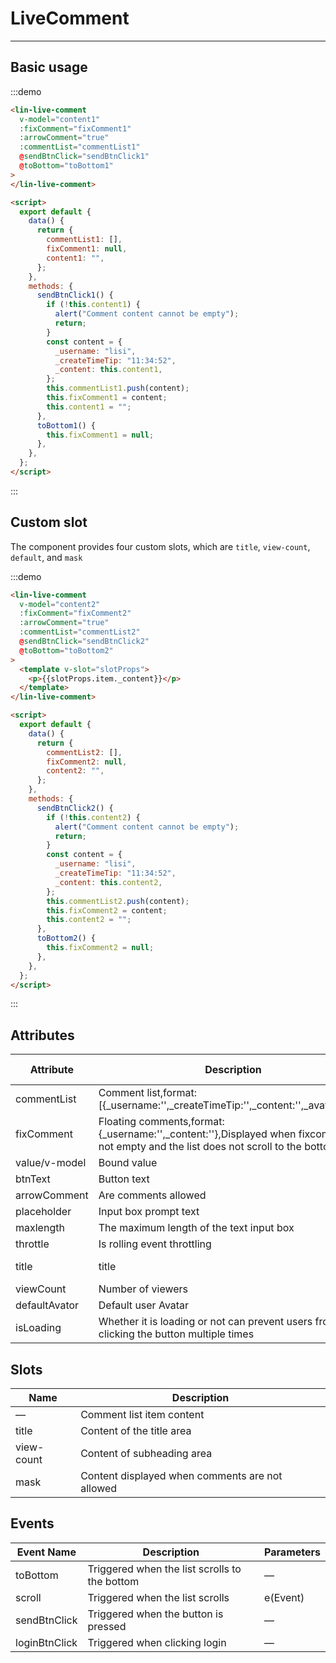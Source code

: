 <script>
export default {
  data() {
    return {
      commentList1: [],
      fixComment1: null,
      content1: "",
      commentList2: [],
      fixComment2: null,
      content2: ""
    };
  },
  methods: {
    sendBtnClick1() {
      if (!this.content1) {
        alert("Comment content cannot be empty");
        return;
      }
      const content = {
        _username: "lisi",
        _createTimeTip: "11:34:52",
        _content: this.content1
      };
      this.commentList1.push(content);
      this.fixComment1 = content;
      this.content1 = "";
    },
    toBottom1() {
      this.fixComment1 = null;
    },
    sendBtnClick2() {
      if (!this.content2) {
        alert("Comment content cannot be empty");
        return;
      }
      const content = {
        _username: "lisi",
        _createTimeTip: "11:34:52",
        _content: this.content2
      };
      this.commentList2.push(content);
      this.fixComment2 = content;
      this.content2 = "";
    },
    toBottom2() {
      this.fixComment2 = null;
    }
  }
};
</script>

# LiveComment

---

## Basic usage

<div class='demo-block'>
    <lin-live-comment
      v-model="content1"
      :fixComment="fixComment1"
      :arrowComment="true"
      :commentList="commentList1"
      @sendBtnClick="sendBtnClick1"
      @toBottom="toBottom1"
    >
    </lin-live-comment>
</div>

:::demo

```html
<lin-live-comment
  v-model="content1"
  :fixComment="fixComment1"
  :arrowComment="true"
  :commentList="commentList1"
  @sendBtnClick="sendBtnClick1"
  @toBottom="toBottom1"
>
</lin-live-comment>

<script>
  export default {
    data() {
      return {
        commentList1: [],
        fixComment1: null,
        content1: "",
      };
    },
    methods: {
      sendBtnClick1() {
        if (!this.content1) {
          alert("Comment content cannot be empty");
          return;
        }
        const content = {
          _username: "lisi",
          _createTimeTip: "11:34:52",
          _content: this.content1,
        };
        this.commentList1.push(content);
        this.fixComment1 = content;
        this.content1 = "";
      },
      toBottom1() {
        this.fixComment1 = null;
      },
    },
  };
</script>
```

:::

## Custom slot

The component provides four custom slots, which are `title`, `view-count`, `default`, and `mask`

<div class='demo-block'>
    <lin-live-comment
      v-model="content2"
      :fixComment="fixComment2"
      :arrowComment="true"
      :commentList="commentList2"
      @sendBtnClick="sendBtnClick2"
      @toBottom="toBottom2"
    >
      <template v-slot='slotProps'>
        <p>{{slotProps.item._content}}</p>
      </template>
    </lin-live-comment>
</div>

:::demo

```html
<lin-live-comment
  v-model="content2"
  :fixComment="fixComment2"
  :arrowComment="true"
  :commentList="commentList2"
  @sendBtnClick="sendBtnClick2"
  @toBottom="toBottom2"
>
  <template v-slot="slotProps">
    <p>{{slotProps.item._content}}</p>
  </template>
</lin-live-comment>

<script>
  export default {
    data() {
      return {
        commentList2: [],
        fixComment2: null,
        content2: "",
      };
    },
    methods: {
      sendBtnClick2() {
        if (!this.content2) {
          alert("Comment content cannot be empty");
          return;
        }
        const content = {
          _username: "lisi",
          _createTimeTip: "11:34:52",
          _content: this.content2,
        };
        this.commentList2.push(content);
        this.fixComment2 = content;
        this.content2 = "";
      },
      toBottom2() {
        this.fixComment2 = null;
      },
    },
  };
</script>
```

:::

## Attributes

| Attribute     | Description                                                                                                                             | Type    | Accepted Values | Default         |
| ------------- | --------------------------------------------------------------------------------------------------------------------------------------- | ------- | --------------- | --------------- |
| commentList   | Comment list,format:[{_username:'',_createTimeTip:'',_content:'',_avatorUrl:''}]                                                        | Array   | —               | []              |
| fixComment    | Floating comments,format:{\_username:'',\_content:''},Displayed when fixcomment is not empty and the list does not scroll to the bottom | Object  |                 | null            |
| value/v-model | Bound value                                                                                                                             | String  | —               | —               |
| btnText       | Button text                                                                                                                             | String  | —               | Send            |
| arrowComment  | Are comments allowed                                                                                                                    | Boolean | —               | false           |
| placeholder   | Input box prompt text                                                                                                                   | String  | —               | Please enter    |
| maxlength     | The maximum length of the text input box                                                                                                | Number  | —               | -1              |
| throttle      | Is rolling event throttling                                                                                                             | Boolean | —               | true            |
| title         | title                                                                                                                                   | String  | —               | Live commentary |
| viewCount     | Number of viewers                                                                                                                       | Number  | —               | 0               |
| defaultAvator | Default user Avatar                                                                                                                     | String  | —               | —               |
| isLoading     | Whether it is loading or not can prevent users from clicking the button multiple times                                                  | Boolean | —               | false           |

## Slots

| Name       | Description                                     |
| ---------- | ----------------------------------------------- |
| —          | Comment list item content                       |
| title      | Content of the title area                       |
| view-count | Content of subheading area                      |
| mask       | Content displayed when comments are not allowed |

## Events

| Event Name    | Description                                   | Parameters |
| ------------- | --------------------------------------------- | ---------- |
| toBottom      | Triggered when the list scrolls to the bottom | —          |
| scroll        | Triggered when the list scrolls               | e(Event)   |
| sendBtnClick  | Triggered when the button is pressed          | —          |
| loginBtnClick | Triggered when clicking login                 | —          |

